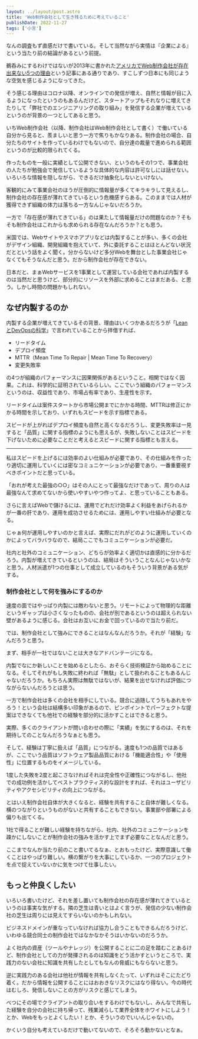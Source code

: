 ```yaml
---
layout: ../layout/post.astro
title: 'Web制作会社として生き残るために考えていること'
publishDate: 2022-11-27
tags: ['小言']
---
```


なんの調査もず直感だけで書いている。そして当然ながら実情は『企業による』という当たり前の結論があるという前提。

鵜呑みにするわけではないが2013年に書かれた[アメリカでWeb制作会社が存在出来ない5つの理由](https://blog.btrax.com/jp/talk/)という記事にある通りであり、すこしずつ日本にも同じような空気を感じるようになってきた。

そう感じる理由はコロナ以降、オンラインでの発信が増え、自然と情報が目に入るようになったというのもあるんだけど、スタートアップもそれなりに増えてきたりして「弊社でのエンジニアリングの取り組み」を発信する企業が増えているというのが背景の一つとしてあると思う。

いちWeb制作会社（以降、制作会社はWeb制作会社として書く）で働いている自分から見ると、羨ましいと思う一方で焦りもかなりある。制作会社の場合、自分たちのサイトを作っているわけでもないので、自分達の裁量で進められる範囲というのが比較的限られてくる。

作ったものを一般に実績として公開できない、というのもその1つで、事業会社の人たちが勉強会で発信しているような具体的な内容は許可なしには話せない。いろいろな情報を隠しながら、できるだけ抽象化しないといけない。

客観的にみて事業会社のほうが圧倒的に情報量が多くてキラキラして見えるし、制作会社の存在感が薄れてきているという危機感すらある。このままでは人材が獲得できず組織の体力は落ちる一方なんじゃないだろうか。

一方で「存在感が薄れてきている」のは果たして情報量だけの問題なのか？そもそも制作会社はこれからも求められる存在なんだろうか？とも思う。

米国では、Webサイトやスマホアプリなどは内製することが多い、多くの会社がデザイン組織、開発組織を抱えていて、外に委託することはほとんどない状況だとという話をよく聞く。分からないけど多分Webを舞台とした事業会社じゃなくてもそうなんだと思う。だから制作会社が存在できない。

日本だと、まぁWebサービスを1事業として運営している会社であれば内製するのは当然だと思うけど、部分的にリソースを外部に求めることはまだある、と思う。しかし時間の問題かもしれない。

## なぜ内製するのか

内製する企業が増えてきているその背景、理由はいくつかあるだろうが「[LeanとDevOpsの科学](https://www.amazon.co.jp/dp/4295004901)」で言われていることから拝借すれば、

*   リードタイム
*   デプロイ頻度
*   MTTR（Mean Time To Repair | Mean Time To Recovery）
*   変更失敗率

の4つが組織のパフォーマンスに因果関係があるということ。相関ではなく因果。これは、科学的に証明されているらしい。ここでいう組織のパフォーマンスというのは、収益性であり、市場占有率であり、生産性を示す。

リードタイムは案件スタートから市場公開までにかかる時間、MTTRは修正にかかる時間を示しており、いずれもスピードを示す指標である。

スピードが上がればデプロイ頻度も自然と高くなるだろうし、変更失敗率は一見すると「品質」に関する指標のようにも思えるが、失敗しないことはスピードを下げないために必要なことだと考えるとスピードに関する指標とも言える。

---

私はスピードを上げるには効率のよい仕組みが必要であり、その仕組みを作ったり適切に運用していくには密なコミュニケーションが必要であり、一番重要視すべきポイントだと思っている。

「おれが考えた最強の○○」はその人にとって最強なだけであって、周りの人は最強なんて求めてないから使いやすいやつ作ってよ、と思っていることもある。

さらに言えばWebで儲けるには、運用でどれだけ効率よく利益をあげられるかが一番の肝であり、運用を成功させるためには、運用しやすい仕組みが必要となる。

じゃぁ何が運用しやすいのかと言えば、実際にだれがどのように運用していくのかによってバラバラなので、結局ここでもコミュニケーションが必要だ。

社内と社外のコミュニケーション、どちらが効率よく適切かは直感的に分かるだろう。内製が増えてきているというのは、結局はそういうことなんじゃないかなと思う。人材派遣が1つの仕事として成立しているのもそういう背景がある気がする。

### 制作会社として何を強みにするのか

速度の面ではやっぱり内製には敵わないと思う。リモートによって物理的な距離というギャップは小さくなったものの、会社が別であるというのは超えられない壁があるように感じる。会社はお互いにお金で回っているので当たり前だ。

では、制作会社として強みにできることはなんなんだろうか。それが「経験」なんだろうと思う。

まず、相手が一社ではないことは大きなアドバンテージになる。

内製でなにか新しいことを始めるとしたら、おそらく技術検証から始めることになる。そしてそれがもし失敗に終われば「無駄」として扱われることもあるんじゃないだろうか。もちろん実際は無駄ではないが、結果を出せなければ評価につながらないんだろうとは思う。

一方で制作会社は多くの会社を相手にしている。競合に追随してうちもあれをやろう！という会社は結構多い印象があるので、ピンポイントでパーフェクトな提案はできなくても他社での経験を部分的に活かすことはできると思う。

実際、多くのクライアントが問い合わせの際に「実績」を気にするのは、それを期待してのことなんだろうなぁとも思う。

そして、経験は丁寧に扱えば「品質」につながる。速度も1つの品質ではあるが、ここでいう品質はソフトウェア製品品質における「機能適合性」や「使用性」に位置するものをイメージしている。

1度した失敗を2度と起こさなければそれは完全性や正確性につながるし、他社での成功例を活かしてベストプラクティス的な設計をすれば、それはユーザビリティやアクセシビリティの向上につながる。

とはいえ制作会社自体が大きくなると、経験を共有すること自体が難しくなる。横のつながりというものがないと共有することもできない。事業部や部署による偏りも出てくる。

1社で得ることが難しい経験を持ちながら、社内、社外のコミュニケーションを疎かにしないことが制作会社の強みを活かす上でまず必要なことなんだと思う。

ここまでなんか当たり前のこと書いてるなぁ、とおもったけど、実際意識して働くことはやっぱり難しい。横の繋がりを大事にしているか、一つのプロジェクトを点で捉えていないかに気をつけて仕事したい。

## もっと仲良くしたい

いろいろ書いたけど、それを差し置いても制作会社の存在感が薄れてきているというのは事実な気がする。隣の芝生は青いとはよく言うが、発信の少ない制作会社の芝生は周りには見えてすらいないのかもしれない。

ビジネスドメインが重なっていなければ協力し合うこともできるんだろうけど、いわゆる競合同士の制作会社ではなかなかそうはいかないのだろうか。

よく社内の資産（ツールやナレッジ）を公開することに二の足を踏むことあるけど、制作会社としての力が発揮されるのは知識をどう活かすというところで、実践力のない会社に知識を共有したとしてもなんの脅威にもならないと思う。

逆に実践力のある会社は他社が情報を共有しなくたって、いずれはそこにたどり着く。だから情報を公開することにはおおきなリスクにはなり得ない。今の時代はむしろ、発信しないことの方がリスクと感じてしまう。

べつにその場でクライアントの取り合いをするわけでもないし、みんなで共有した経験を自分の会社に持ち帰って、残業減らして業界全体をホワイトにしよう！とか、Webをもっとよくしたい！とか、そういうのでいいんじゃないの。

かくいう自分も考えているだけで動いてないので、そろそろ動かないとなぁ。
